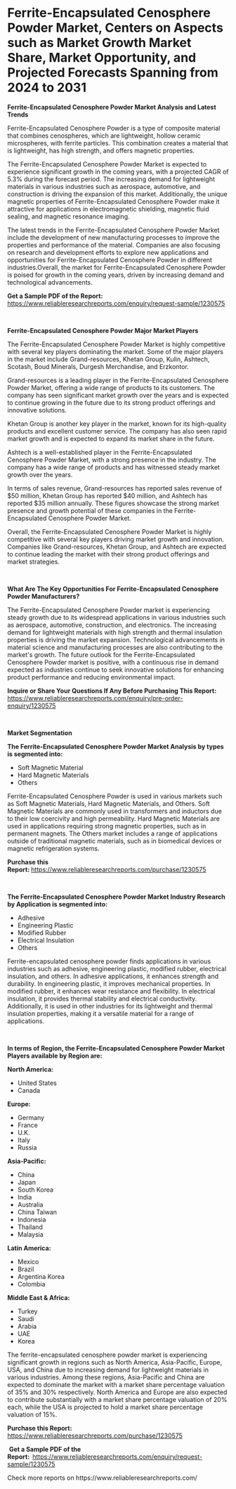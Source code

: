 <p><h1>Ferrite-Encapsulated Cenosphere Powder Market, Centers on Aspects such as Market Growth Market Share, Market Opportunity, and Projected Forecasts Spanning from 2024 to 2031</h1></p><p><strong>Ferrite-Encapsulated Cenosphere Powder Market Analysis and Latest Trends</strong></p>
<p><p>Ferrite-Encapsulated Cenosphere Powder is a type of composite material that combines cenospheres, which are lightweight, hollow ceramic microspheres, with ferrite particles. This combination creates a material that is lightweight, has high strength, and offers magnetic properties.</p><p>The Ferrite-Encapsulated Cenosphere Powder Market is expected to experience significant growth in the coming years, with a projected CAGR of 5.3% during the forecast period. The increasing demand for lightweight materials in various industries such as aerospace, automotive, and construction is driving the expansion of this market. Additionally, the unique magnetic properties of Ferrite-Encapsulated Cenosphere Powder make it attractive for applications in electromagnetic shielding, magnetic fluid sealing, and magnetic resonance imaging.</p><p>The latest trends in the Ferrite-Encapsulated Cenosphere Powder Market include the development of new manufacturing processes to improve the properties and performance of the material. Companies are also focusing on research and development efforts to explore new applications and opportunities for Ferrite-Encapsulated Cenosphere Powder in different industries.Overall, the market for Ferrite-Encapsulated Cenosphere Powder is poised for growth in the coming years, driven by increasing demand and technological advancements.</p></p>
<p><strong>Get a Sample PDF of the Report:&nbsp;</strong> <a href="https://www.reliableresearchreports.com/enquiry/request-sample/1230575">https://www.reliableresearchreports.com/enquiry/request-sample/1230575</a></p>
<p>&nbsp;</p>
<p><strong>Ferrite-Encapsulated Cenosphere Powder Major Market Players</strong></p>
<p><p>The Ferrite-Encapsulated Cenosphere Powder Market is highly competitive with several key players dominating the market. Some of the major players in the market include Grand-resources, Khetan Group, Kulin, Ashtech, Scotash, Boud Minerals, Durgesh Merchandise, and Erzkontor.</p><p>Grand-resources is a leading player in the Ferrite-Encapsulated Cenosphere Powder Market, offering a wide range of products to its customers. The company has seen significant market growth over the years and is expected to continue growing in the future due to its strong product offerings and innovative solutions.</p><p>Khetan Group is another key player in the market, known for its high-quality products and excellent customer service. The company has also seen rapid market growth and is expected to expand its market share in the future.</p><p>Ashtech is a well-established player in the Ferrite-Encapsulated Cenosphere Powder Market, with a strong presence in the industry. The company has a wide range of products and has witnessed steady market growth over the years.</p><p>In terms of sales revenue, Grand-resources has reported sales revenue of $50 million, Khetan Group has reported $40 million, and Ashtech has reported $35 million annually. These figures showcase the strong market presence and growth potential of these companies in the Ferrite-Encapsulated Cenosphere Powder Market. </p><p>Overall, the Ferrite-Encapsulated Cenosphere Powder Market is highly competitive with several key players driving market growth and innovation. Companies like Grand-resources, Khetan Group, and Ashtech are expected to continue leading the market with their strong product offerings and market strategies.</p></p>
<p>&nbsp;</p>
<p><strong>What Are The Key Opportunities For Ferrite-Encapsulated Cenosphere Powder Manufacturers?</strong></p>
<p><p>The Ferrite-Encapsulated Cenosphere Powder market is experiencing steady growth due to its widespread applications in various industries such as aerospace, automotive, construction, and electronics. The increasing demand for lightweight materials with high strength and thermal insulation properties is driving the market expansion. Technological advancements in material science and manufacturing processes are also contributing to the market's growth. The future outlook for the Ferrite-Encapsulated Cenosphere Powder market is positive, with a continuous rise in demand expected as industries continue to seek innovative solutions for enhancing product performance and reducing environmental impact.</p></p>
<p><strong>Inquire or Share Your Questions If Any Before Purchasing This Report:</strong> <a href="https://www.reliableresearchreports.com/enquiry/pre-order-enquiry/1230575">https://www.reliableresearchreports.com/enquiry/pre-order-enquiry/1230575</a></p>
<p>&nbsp;</p>
<p><strong>Market Segmentation</strong></p>
<p><strong>The Ferrite-Encapsulated Cenosphere Powder Market Analysis by types is segmented into:</strong></p>
<p><ul><li>Soft Magnetic Material</li><li>Hard Magnetic Materials</li><li>Others</li></ul></p>
<p><p>Ferrite-Encapsulated Cenosphere Powder is used in various markets such as Soft Magnetic Materials, Hard Magnetic Materials, and Others. Soft Magnetic Materials are commonly used in transformers and inductors due to their low coercivity and high permeability. Hard Magnetic Materials are used in applications requiring strong magnetic properties, such as in permanent magnets. The Others market includes a range of applications outside of traditional magnetic materials, such as in biomedical devices or magnetic refrigeration systems.</p></p>
<p><strong>Purchase this Report:&nbsp;</strong><a href="https://www.reliableresearchreports.com/purchase/1230575">https://www.reliableresearchreports.com/purchase/1230575</a></p>
<p>&nbsp;</p>
<p><strong>The Ferrite-Encapsulated Cenosphere Powder Market Industry Research by Application is segmented into:</strong></p>
<p><ul><li>Adhesive</li><li>Engineering Plastic</li><li>Modified Rubber</li><li>Electrical Insulation</li><li>Others</li></ul></p>
<p><p>Ferrite-encapsulated cenosphere powder finds applications in various industries such as adhesive, engineering plastic, modified rubber, electrical insulation, and others. In adhesive applications, it enhances strength and durability. In engineering plastic, it improves mechanical properties. In modified rubber, it enhances wear resistance and flexibility. In electrical insulation, it provides thermal stability and electrical conductivity. Additionally, it is used in other industries for its lightweight and thermal insulation properties, making it a versatile material for a range of applications.</p></p>
<p>&nbsp;</p>
<p><strong>In terms of Region, the Ferrite-Encapsulated Cenosphere Powder Market Players available by Region are:</strong></p>
<p>
    <p> <strong> North America: </strong>
        <ul>
            <li>United States</li>
            <li>Canada</li>
        </ul>
        </p> 
    <p> <strong> Europe: </strong>
        <ul>
            <li>Germany</li>
            <li>France</li>
            <li>U.K.</li>
            <li>Italy</li>
            <li>Russia</li>
        </ul>
        </p> 
    <p> <strong> Asia-Pacific: </strong>
        <ul>
            <li>China</li>
            <li>Japan</li>
            <li>South Korea</li>
            <li>India</li>
            <li>Australia</li>
            <li>China Taiwan</li>
            <li>Indonesia</li>
            <li>Thailand</li>
            <li>Malaysia</li>
        </ul>
        </p> 
    <p> <strong> Latin America: </strong>
        <ul>
            <li>Mexico</li>
            <li>Brazil</li>
            <li>Argentina Korea</li>
            <li>Colombia</li>
        </ul>
        </p> 
    <p> <strong> Middle East & Africa: </strong>
        <ul>
            <li>Turkey</li>
            <li>Saudi</li>
            <li>Arabia</li>
            <li>UAE</li>
            <li>Korea</li>
        </ul>
    </p>
    </p>
<p><p>The ferrite-encapsulated cenosphere powder market is experiencing significant growth in regions such as North America, Asia-Pacific, Europe, USA, and China due to increasing demand for lightweight materials in various industries. Among these regions, Asia-Pacific and China are expected to dominate the market with a market share percentage valuation of 35% and 30% respectively. North America and Europe are also expected to contribute substantially with a market share percentage valuation of 20% each, while the USA is projected to hold a market share percentage valuation of 15%.</p></p>
<p><strong>Purchase this Report: </strong><a href="https://www.reliableresearchreports.com/purchase/1230575">https://www.reliableresearchreports.com/purchase/1230575</a></p>
<p>&nbsp;<strong>Get a Sample PDF of the Report:&nbsp;&nbsp;</strong><a href="https://www.reliableresearchreports.com/enquiry/request-sample/1230575">https://www.reliableresearchreports.com/enquiry/request-sample/1230575</a></p>
<p><strong></strong></p>
<p>Check more reports on https://www.reliableresearchreports.com/</p>